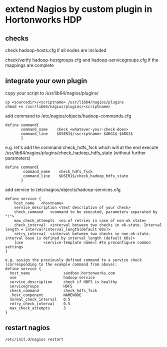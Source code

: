 # extend Nagios by custom plugin in Hortonworks HDP
## checks
check hadoop-hosts.cfg if all nodes are included

check/verify hadoop-hostgroups.cfg and hadoop-servicegroups.cfg if the mappings are complete
## integrate your own plugin
copy your script to /usr/lib64/nagios/plugins/
```
cp <sourcedir>/<scriptname> /usr/lib64/nagios/plugins
chmod +x /usr/lib64/nagios/plugins/<scriptname>
```

add command to /etc/nagios/objects/hadoop-commands.cfg
```
define command{
       command_name    check_<whatever-your-check-does>
       command_line    $USER1$/<scriptname> $ARG1$ $ARG2$
       }
```

e.g. let's add the command check_hdfs_fsck which will at the end execute /usr/lib64/nagios/plugins/check_hadoop_hdfs_state (without further parameters)

```
define command{
        command_name    check_hdfs_fsck
        command_line    $USER1$/check_hadoop_hdfs_state
       }

```

add service to /etc/nagios/objects/hadoop-services.cfg

```
define service {
    host_name   <hostname>
    service_description <text description of your check>
    check_command   <command to be executed, parameters separated by "!">
    max_check_attempts  <no.of retries in case of non-ok state>
    check_interval  <interval between two checks in ok-state. Interval length = interval*interval_length(default 60s)>
    retry_interval  <interval between two checks in non-ok-state. interval base is defined by interval_length (default 60s)>
    [use         <service-template name>] #to preconfigure common settings
}
```

```
e.g. assign the previously defined command to a service check (corresponding to the example command from above):
define service {
  host_name               sandbox.hortonworks.com
  use                     hadoop-service
  service_description     check if HDFS is healthy
  servicegroups           HDFS
  check_command           check_hdfs_fsck
  _host_component         NAMENODE
  normal_check_interval   0.5
  retry_check_interval    0.5
  max_check_attempts      3
}
```

## restart nagios
```
/etc/init.d/nagios restart
```
